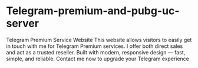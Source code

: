 # Telegram-premium-and-pubg-uc-server
Telegram Premium Service Website This website allows visitors to easily get in touch with me for Telegram Premium services. I offer both direct sales and act as a trusted reseller. Built with modern, responsive design — fast, simple, and reliable. Contact me now to upgrade your Telegram experience
